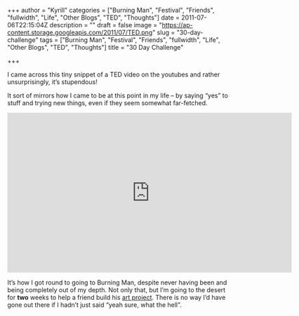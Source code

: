 +++
author = "Kyrill"
categories = ["Burning Man", "Festival", "Friends", "fullwidth", "Life", "Other Blogs", "TED", "Thoughts"]
date = 2011-07-06T22:15:04Z
description = ""
draft = false
image = "https://ap-content.storage.googleapis.com/2011/07/TED.png"
slug = "30-day-challenge"
tags = ["Burning Man", "Festival", "Friends", "fullwidth", "Life", "Other Blogs", "TED", "Thoughts"]
title = "30 Day Challenge"

+++


I came across this tiny snippet of a TED video on the youtubes and rather unsurprisingly, it’s stupendous!

It sort of mirrors how I came to be at this point in my life – by saying “yes” to stuff and trying new things, even if they seem somewhat far-fetched.

<iframe allowfullscreen="" frameborder="0" height="365" src="https://www.youtube.com/embed/JnfBXjWm7hc?feature=oembed" width="648"></iframe>

It’s how I got round to going to Burning Man, despite never having been and being completely out of my depth. Not only that, but I’m going to the desert for **two** weeks to help a friend build his [art project](http://www.kickstarter.com/projects/1705373243/the-pier-burning-man-2011-art-installation?ref=live "The Pier 2011"). There is no way I’d have gone out there if I hadn’t just said “yeah sure, what the hell”.



